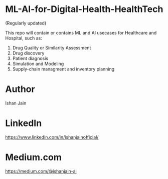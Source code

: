 # ML-AI-for-Digital-Health-HealthTech

(Regularly updated)

This repo will contain or contains ML and AI usecases for Healthcare and Hospital, such as: 
1. Drug Quality or Similarity Assessment 
2. Drug discovery
3. Patient diagnosis
4. Simulation and Modeling
5. Supply-chain managment and inventory planning


# Author
Ishan Jain

# LinkedIn
https://www.linkedin.com/in/ishanjainofficial/

# Medium.com
https://medium.com/@ishanjain-ai
